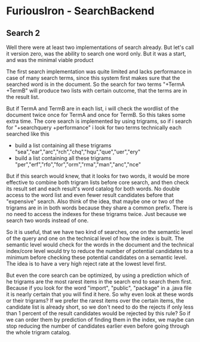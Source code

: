 # FuriousIron - SearchBackend

## Search 2

Well there were at least two implementations of search already. But let's call it version zero,
was the ability to search one word only. But it was a start, and was the minimal viable product

The first search implementation was quite limited and lacks performance in case of many search 
terms, since this system first makes sure that the searched word is in the document. So the
search for two terms "+TermA +TermB" will produce two lists with certain outcome, that the terms
are in the result list. 

But if TermA and TermB are in each list, i will check the wordlist of the document twice once
for TermA and once for TermB. So this takes some extra time. The core search is implemented by 
using trigrams, so if i search for "+searchquery +performance" i look for two terms technically
each searched like this 

* build a list containing all these trigrams "sea","ear","arc","rch","chq","hqu","que","uer","ery"
* build a list containing all these trigrams "per","erf","rfo","for","orm","rma","man","anc","nce"

But if this search would knew, that it looks for two words, it would be more effective to combine
both trigram lists before core search, and then check its result set and each result's word catalog 
for both words. No double access to the word list and even fewer result candidates before that 
"expensive" search. Also think of the idea, that maybe one or two of the trigrams are in in both 
words because they share a common prefix. There is no need to access the indexes for these trigrams 
twice. Just because we search two words instead of one.   

So it is useful, that we have two kind of searches, one on the semantic level of the query and one 
on the technical level of how the index is built. The semantic level would check for the words in 
the document and the technical index/core level would try to reduce the number of potential candidates
to a minimum before checking these potential candidates on a semantic level. The idea is to have a
very high reject rate at the lowest level first.

But even the core search can be optimized, by using a prediction which of he trigrams are the most 
rarest items in the search end to search them first. Because if you look for the word "import", 
"public", "package" in a .java file it is nearly certain that you will find it here. So why even 
look at these words or their trigrams? If we prefer the rarest items over the certain items, the
candidate list is already short, so we don't need to do the rejects if only less than 1 percent of 
the result candidates would be rejected by this rule? So if we can order them by prediction of
finding them in the index, we maybe can stop reducing the number of candidates earlier even before 
going through the whole trigram catalog.  
